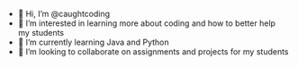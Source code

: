 - 👋 Hi, I’m @caughtcoding
- 👀 I’m interested in learning more about coding and how to better help my students
- 🌱 I’m currently learning Java and Python
- 💞️ I’m looking to collaborate on assignments and projects for my students

<!---
caughtcoding/caughtcoding is a ✨ special ✨ repository because its `README.md` (this file) appears on your GitHub profile.
You can click the Preview link to take a look at your changes.
--->
